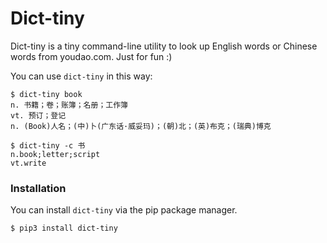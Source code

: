 # Dict-tiny

Dict-tiny is a tiny command-line utility to look up English words or Chinese words from youdao.com. Just for fun :)

You can use `dict-tiny` in this way:

```shell
$ dict-tiny book
n. 书籍；卷；账簿；名册；工作簿
vt. 预订；登记
n. (Book)人名；(中)卜(广东话·威妥玛)；(朝)北；(英)布克；(瑞典)博克
```

```shell
$ dict-tiny -c 书
n.book;letter;script
vt.write
```



### Installation

You can install `dict-tiny` via the pip package manager.

```shell
$ pip3 install dict-tiny
```

